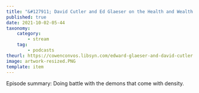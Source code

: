 ```yaml
---
title: "&#127911; David Cutler and Ed Glaeser on the Health and Wealth of Cities"
published: true
date: 2021-10-02-05-44
taxonomy:
    category:
        - stream
    tag:
        - podcasts
theurl: https://cowenconvos.libsyn.com/edward-glaeser-and-david-cutler
image: artwork-resized.PNG
template: item
---
```


Episode summary: Doing battle with the demons that come with density.
